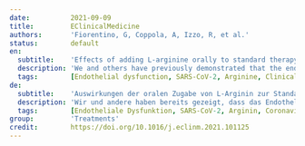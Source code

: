 ```yaml
---
date:          2021-09-09
title:         EClinicalMedicine
authors:       'Fiorentino, G, Coppola, A, Izzo, R, et al.'
status:        default
en:
  subtitle:    'Effects of adding L-arginine orally to standard therapy in patients with COVID-19: A randomized, double-blind, placebo-controlled, parallel-group trial. Results of the first interim analysis'
  description: 'We and others have previously demonstrated that the endothelium is a primary target of the severe acute respiratory syndrome coronavirus 2 (SARS-CoV-2), and L-arginine has been shown to improve endothelial dysfunction. However, the effects of L-arginine have never been evaluated in coronavirus disease 2019 (COVID-19). This is a parallel-group, double-blind, randomized, placebo-controlled trial conducted on patients hospitalized for severe COVID-19. Patients received 1.66 g L-arginine twice a day or placebo, administered orally. The primary efficacy endpoint was a reduction in respiratory support assessed 10 and 20 days after randomization. Secondary outcomes were the length of in-hospital stay, the time to normalization of lymphocyte number, and the time to obtain a negative real-time reverse transcription polymerase chain reaction (RT-PCR) for SARS-CoV-2 on nasopharyngeal swab. We present here the results of the initial interim analysis on the first 101 patients. No treatment-emergent serious adverse events were attributable to L-arginine. At 10-day evaluation, 71.1% of patients in the L-arginine arm and 44.4% in the placebo arm had the respiratory support reduced; however, a significant difference was not detected 20 days after randomization. Strikingly, patients treated with L-arginine exhibited a significantly reduced in-hospital stay vs placebo, with a median (interquartile range 25th,75th percentile) of 46 days (45,46) in the placebo group vs 25 days (21,26) in the L-arginine group; these findings were also confirmed after adjusting for potential confounders including age, duration of symptoms, comorbidities, D-dimer, as well as antiviral and anticoagulant treatments. The other secondary outcomes were not significantly different between groups. In this interim analysis, adding oral L-arginine to standard therapy in patients with severe COVID-19 significantly decreases the length of hospitalization and reduces the respiratory support at 10 but not at 20 days after starting the treatment.'
  tags:        [Endothelial dysfunction, SARS-CoV-2, Arginine, Clinical trial, Coronavirus, Immune response]
de:
  subtitle:    'Auswirkungen der oralen Zugabe von L-Arginin zur Standardtherapie bei Patienten mit COVID-19: Eine randomisierte, doppelblinde, placebokontrollierte Parallelgruppenstudie. Ergebnisse der ersten Zwischenanalyse'
  description: 'Wir und andere haben bereits gezeigt, dass das Endothel ein primäres Ziel des schweren akuten respiratorischen Syndroms Coronavirus 2 (SARS-CoV-2) ist, und es hat sich gezeigt, dass L-Arginin die endotheliale Dysfunktion verbessert. Die Auswirkungen von L-Arginin wurden jedoch noch nie bei der Coronavirus-Krankheit 2019 (COVID-19) untersucht. Dies ist eine parallele, doppelblinde, randomisierte, placebokontrollierte Studie, die an Patienten durchgeführt wurde, die wegen einer schweren COVID-19-Erkrankung ins Krankenhaus eingeliefert wurden. Die Patienten erhielten zweimal täglich 1,66 g L-Arginin oder Placebo, die oral verabreicht wurden. Der primäre Wirksamkeitsendpunkt war eine Verringerung der Beatmungsunterstützung, die 10 und 20 Tage nach der Randomisierung gemessen wurde. Sekundäre Endpunkte waren die Dauer des Krankenhausaufenthalts, die Zeit bis zur Normalisierung der Lymphozytenzahl und die Zeit bis zum Erhalt einer negativen Reverse-Transkriptions-Polymerase-Kettenreaktion (RT-PCR) in Echtzeit für SARS-CoV-2 auf einem Nasopharyngealabstrich. Wir stellen hier die Ergebnisse der ersten Zwischenanalyse der ersten 101 Patienten vor. Keine behandlungsbedingten schwerwiegenden unerwünschten Ereignisse waren auf L-Arginin zurückzuführen. Bei der 10-Tage-Auswertung wurde bei 71,1 % der Patienten im L-Arginin-Arm und bei 44,4 % im Placebo-Arm die Atemunterstützung reduziert; 20 Tage nach der Randomisierung wurde jedoch kein signifikanter Unterschied festgestellt. Auffallend ist, dass die mit L-Arginin behandelten Patienten eine signifikant kürzere Verweildauer im Krankenhaus aufwiesen als die Placebogruppe, mit einem Median (Interquartilsbereich 25., 75. Perzentil) von 46 Tagen (45, 46) in der Placebogruppe gegenüber 25 Tagen (21, 26) in der L-Arginin-Gruppe; diese Ergebnisse wurden auch nach Adjustierung für potenzielle Störfaktoren wie Alter, Dauer der Symptome, Begleiterkrankungen, D-Dimer sowie antivirale und gerinnungshemmende Behandlungen bestätigt. Bei den anderen sekundären Endpunkten gab es keine signifikanten Unterschiede zwischen den Gruppen. In dieser Zwischenanalyse führt die zusätzliche Einnahme von oralem L-Arginin zur Standardtherapie bei Patienten mit schwerer COVID-19 zu einer signifikanten Verringerung der Dauer des Krankenhausaufenthalts und zu einer Reduzierung der Beatmungsunterstützung 10, aber nicht 20 Tage nach Beginn der Behandlung.' 
  tags:        [Endotheliale Dysfunktion, SARS-CoV-2, Arginin, Coronavirus, Immunantwort, Klinische Studien]
group:         'Treatments'
credit:        https://doi.org/10.1016/j.eclinm.2021.101125
---
```

